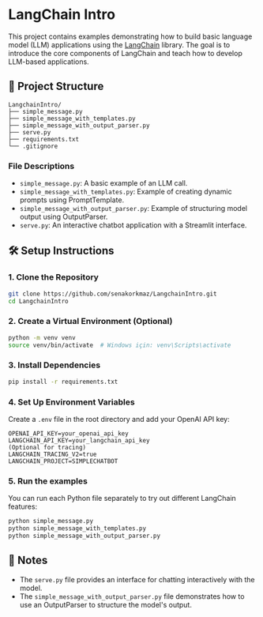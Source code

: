 #  LangChain Intro
This project contains examples demonstrating how to build basic language model (LLM) applications using the [LangChain](https://www.langchain.com/) library. The goal is to introduce the core components of LangChain and teach how to develop LLM-based applications.
## 📂 Project Structure

```
LangchainIntro/
├── simple_message.py
├── simple_message_with_templates.py
├── simple_message_with_output_parser.py
├── serve.py
├── requirements.txt
└── .gitignore
```

### File Descriptions

- `simple_message.py`: A basic example of an LLM call.
- `simple_message_with_templates.py`: Example of creating dynamic prompts using PromptTemplate.
- `simple_message_with_output_parser.py`: Example of structuring model output using OutputParser.
- `serve.py`: An interactive chatbot application with a Streamlit interface.

## 🛠️ Setup Instructions

### 1. Clone the Repository

```bash
git clone https://github.com/senakorkmaz/LangchainIntro.git
cd LangchainIntro
```

### 2. Create a Virtual Environment (Optional)

```bash
python -m venv venv
source venv/bin/activate  # Windows için: venv\Scripts\activate
```

### 3. Install Dependencies

```bash
pip install -r requirements.txt
```

### 4. Set Up Environment Variables

Create a `.env` file in the root directory and add your OpenAI API key:

```
OPENAI_API_KEY=your_openai_api_key
LANGCHAIN_API_KEY=your_langchain_api_key
(Optional for tracing)
LANGCHAIN_TRACING_V2=true
LANGCHAIN_PROJECT=SIMPLECHATBOT
```

### 5. Run the examples

You can run each Python file separately to try out different LangChain features:
```bash
python simple_message.py
python simple_message_with_templates.py
python simple_message_with_output_parser.py
```

## 📌 Notes

- The `serve.py` file provides an interface for chatting interactively with the model.
- The `simple_message_with_output_parser.py` file demonstrates how to use an OutputParser to structure the model's output.


